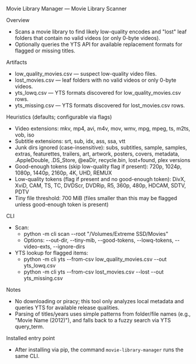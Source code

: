Movie Library Manager — Movie Library Scanner

Overview
- Scans a movie library to find likely low-quality encodes and "lost" leaf folders that contain no valid videos (or only 0-byte videos).
- Optionally queries the YTS API for available replacement formats for flagged or missing titles.

Artifacts
- low_quality_movies.csv — suspect low-quality video files.
- lost_movies.csv — leaf folders with no valid videos or only 0-byte videos.
- yts_lowq.csv — YTS formats discovered for low_quality_movies.csv rows.
- yts_missing.csv — YTS formats discovered for lost_movies.csv rows.

Heuristics (defaults; configurable via flags)
- Video extensions: mkv, mp4, avi, m4v, mov, wmv, mpg, mpeg, ts, m2ts, vob, iso
- Subtitle extensions: srt, sub, idx, ass, ssa, vtt
- Junk dirs ignored (case-insensitive): subs, subtitles, sample, samples, extras, featurettes, trailers, art, artwork, posters, covers, metadata, .AppleDouble, .DS_Store, @eaDir, recycle.bin, lost+found, plex versions
- Good-enough tokens (skip low-quality flag if present): 720p, 1024p, 1080p, 1440p, 2160p, 4K, UHD, REMUX
- Low-quality tokens (flag if present and no good-enough token): DivX, XviD, CAM, TS, TC, DVDScr, DVDRip, R5, 360p, 480p, HDCAM, SDTV, PDTV
- Tiny file threshold: 700 MiB (files smaller than this may be flagged unless good-enough token is present)

CLI
- Scan:
  - python -m cli scan --root "/Volumes/Extreme SSD/Movies"
  - Options: --out-dir, --tiny-mib, --good-tokens, --lowq-tokens, --video-exts, --ignore-dirs
- YTS lookup for flagged items:
  - python -m cli yts --from-csv low_quality_movies.csv --out yts_lowq.csv
  - python -m cli yts --from-csv lost_movies.csv --lost --out yts_missing.csv

Notes
- No downloading or piracy; this tool only analyzes local metadata and queries YTS for available release qualities.
- Parsing of titles/years uses simple patterns from folder/file names (e.g., "Movie Name (2012)"), and falls back to a fuzzy search via YTS query_term.


Installed entry point
- After installing via pip, the command `movie-library-manager` runs the same CLI.
